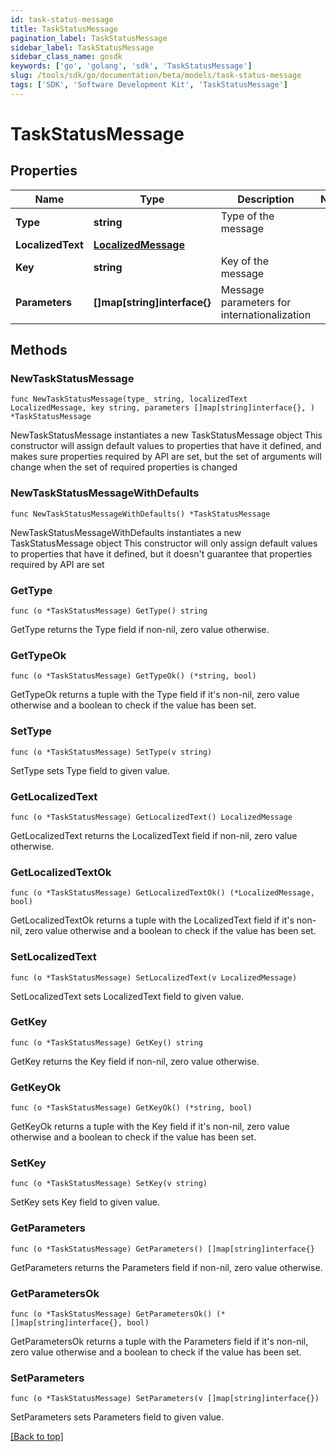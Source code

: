 ```yaml
---
id: task-status-message
title: TaskStatusMessage
pagination_label: TaskStatusMessage
sidebar_label: TaskStatusMessage
sidebar_class_name: gosdk
keywords: ['go', 'golang', 'sdk', 'TaskStatusMessage'] 
slug: /tools/sdk/go/documentation/beta/models/task-status-message
tags: ['SDK', 'Software Development Kit', 'TaskStatusMessage']
---
```


# TaskStatusMessage

## Properties

Name | Type | Description | Notes
------------ | ------------- | ------------- | -------------
**Type** | **string** | Type of the message | 
**LocalizedText** | [**LocalizedMessage**](LocalizedMessage) |  | 
**Key** | **string** | Key of the message | 
**Parameters** | **[]map[string]interface{}** | Message parameters for internationalization | 

## Methods

### NewTaskStatusMessage

`func NewTaskStatusMessage(type_ string, localizedText LocalizedMessage, key string, parameters []map[string]interface{}, ) *TaskStatusMessage`

NewTaskStatusMessage instantiates a new TaskStatusMessage object
This constructor will assign default values to properties that have it defined,
and makes sure properties required by API are set, but the set of arguments
will change when the set of required properties is changed

### NewTaskStatusMessageWithDefaults

`func NewTaskStatusMessageWithDefaults() *TaskStatusMessage`

NewTaskStatusMessageWithDefaults instantiates a new TaskStatusMessage object
This constructor will only assign default values to properties that have it defined,
but it doesn't guarantee that properties required by API are set

### GetType

`func (o *TaskStatusMessage) GetType() string`

GetType returns the Type field if non-nil, zero value otherwise.

### GetTypeOk

`func (o *TaskStatusMessage) GetTypeOk() (*string, bool)`

GetTypeOk returns a tuple with the Type field if it's non-nil, zero value otherwise
and a boolean to check if the value has been set.

### SetType

`func (o *TaskStatusMessage) SetType(v string)`

SetType sets Type field to given value.


### GetLocalizedText

`func (o *TaskStatusMessage) GetLocalizedText() LocalizedMessage`

GetLocalizedText returns the LocalizedText field if non-nil, zero value otherwise.

### GetLocalizedTextOk

`func (o *TaskStatusMessage) GetLocalizedTextOk() (*LocalizedMessage, bool)`

GetLocalizedTextOk returns a tuple with the LocalizedText field if it's non-nil, zero value otherwise
and a boolean to check if the value has been set.

### SetLocalizedText

`func (o *TaskStatusMessage) SetLocalizedText(v LocalizedMessage)`

SetLocalizedText sets LocalizedText field to given value.


### GetKey

`func (o *TaskStatusMessage) GetKey() string`

GetKey returns the Key field if non-nil, zero value otherwise.

### GetKeyOk

`func (o *TaskStatusMessage) GetKeyOk() (*string, bool)`

GetKeyOk returns a tuple with the Key field if it's non-nil, zero value otherwise
and a boolean to check if the value has been set.

### SetKey

`func (o *TaskStatusMessage) SetKey(v string)`

SetKey sets Key field to given value.


### GetParameters

`func (o *TaskStatusMessage) GetParameters() []map[string]interface{}`

GetParameters returns the Parameters field if non-nil, zero value otherwise.

### GetParametersOk

`func (o *TaskStatusMessage) GetParametersOk() (*[]map[string]interface{}, bool)`

GetParametersOk returns a tuple with the Parameters field if it's non-nil, zero value otherwise
and a boolean to check if the value has been set.

### SetParameters

`func (o *TaskStatusMessage) SetParameters(v []map[string]interface{})`

SetParameters sets Parameters field to given value.



[[Back to top]](#) 


